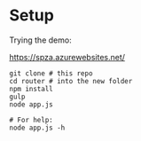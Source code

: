 Setup
=====

Trying the demo:

https://spza.azurewebsites.net/

```
git clone # this repo
cd router # into the new folder
npm install
gulp
node app.js

# For help:
node app.js -h
```